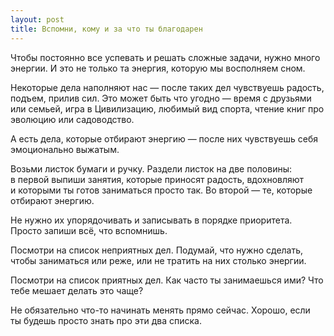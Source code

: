 ```yaml
---
layout: post
title: Вспомни, кому и за что ты благодарен
---
```


Чтобы постоянно все успевать и решать сложные задачи, нужно много энергии. И это не только та энергия, которую мы восполняем сном.

Некоторые дела наполняют нас — после таких дел чувствуешь радость, подъем, прилив сил. Это может быть что угодно — время с друзьями или семьей, игра в Цивилизацию, любимый вид спорта, чтение книг про эволюцию или садоводство.

А есть дела, которые отбирают энергию — после них чувствуешь себя эмоционально выжатым.

Возьми листок бумаги и ручку. Раздели листок на две половины: в первой выпиши занятия, которые приносят радость, вдохновляют и которыми ты готов заниматься просто так. Во второй — те, которые отбирают энергию.

Не нужно их упорядочивать и записывать в порядке приоритета. Просто запиши всё, что вспомнишь.

Посмотри на список неприятных дел. Подумай, что нужно сделать, чтобы заниматься или реже, или не тратить на них столько энергии.

Посмотри на список приятных дел. Как часто ты занимаешься ими? Что тебе мешает делать это чаще?

Не обязательно что-то начинать менять прямо сейчас. Хорошо, если ты будешь просто знать про эти два списка.
